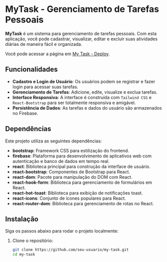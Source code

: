 # MyTask - Gerenciamento de Tarefas Pessoais

**MyTask** é um sistema para gerenciamento de tarefas pessoais. Com esta aplicação, você pode cadastrar, visualizar, editar e excluir suas atividades diárias de maneira fácil e organizada.

Você pode acessar a página em [My Task - Deploy](https://my-task-db3f5.web.app/).

## Funcionalidades

- **Cadastro e Login de Usuário**: Os usuários podem se registrar e fazer login para acessar suas tarefas.
- **Gerenciamento de Tarefas**: Adicione, edite, visualize e exclua tarefas.
- **Interface Responsiva**: A interface é construída com `Tailwind CSS` e `React-Bootstrap` para ser totalmente responsiva e amigável.
- **Persistência de Dados**: As tarefas e dados do usuário são armazenados no Firebase.

## Dependências

Este projeto utiliza as seguintes dependências:

- **bootstrap**: Framework CSS para estilização do frontend.
- **firebase**: Plataforma para desenvolvimento de aplicativos web com autenticação e banco de dados em tempo real.
- **react**: Biblioteca principal para construção da interface de usuário.
- **react-bootstrap**: Componentes de Bootstrap para React.
- **react-dom**: Pacote para manipulação do DOM com React.
- **react-hook-form**: Biblioteca para gerenciamento de formulários em React.
- **react-hot-toast**: Biblioteca para exibição de notificações toast.
- **react-icons**: Conjunto de ícones populares para React.
- **react-router-dom**: Biblioteca para gerenciamento de rotas no React.

## Instalação

Siga os passos abaixo para rodar o projeto localmente:

1. Clone o repositório:

   ```bash
   git clone https://github.com/seu-usuario/my-task.git
   cd my-task
